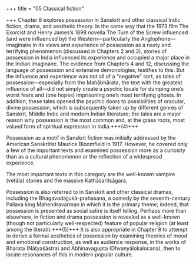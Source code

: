 +++
title = "05 Classical fiction"

+++
Chapter 8 explores possession in Sanskrit and other classical Indic fiction, drama, and aesthetic theory. In the same way that the 1973 film The Exorcist and Henry James’s 1898 novella The Turn of the Screw influenced (and were influenced by) the Western—particularly the Anglophone—imaginaire in its views and experience of possession as a nasty and terrifying phenomenon (discussed in Chapters 2 and 3), stories of possession in India influenced its experience and occupied a major place in the Indian imaginaire. The evidence from Chapters 4 and 12, discussing the language of possession and extensive demonologies, testifies to this. But the influence and experience was not all of a “negative” sort, as tales of possession—especially from the Mahābhārata, the text with the greatest influence of all—did not simply create a psychic locale for dumping one’s worst fears and (one hopes) imprisoning one’s most terrifying ghosts. In addition, these tales opened the psychic doors to possibilities of oracular, divine possession, which is subsequently taken up by different genres of Sanskrit, Middle Indic and modern Indian literature; the tales are a major reason why possession is the most common and, at the grass roots, most valued form of spiritual expression in India.+++(4)+++

Possession as a motif in Sanskrit fiction was initially addressed by the American Sanskritist Maurice Bloomfield in 1917. However, he covered only a few of the important texts and examined possession more as a curiosity than as a cultural phenomenon or the reflection of a widespread experience. 

The most important texts in this category are the well-known vampire (vetāla) stories and the massive Kathāsaritsāgara. 

Possession is also referred to in Sanskrit and other classical dramas, including the Bhagavadajjukā-prahasana, a comedy by the seventh-century Pallava king Mahendravarman in which it is the primary theme; indeed, that possession is presented as social satire is itself telling. Perhaps more than elsewhere, in fiction and drama possession is revealed as a well-known (though not particularly well-respected) feature of popular religion (at least among the literati).+++(5)+++ It is also appropriate in Chapter 8 to attempt to derive a formal aesthetics of possession by examining theories of mood and emotional construction, as well as audience response, in the works of Bharata (Nāṭyaśāstra) and Abhinavagupta (Dhvanyālokalocana), then to locate resonances of this in modern popular culture.
